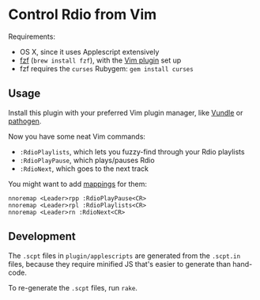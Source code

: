 # Control Rdio from Vim

Requirements:

* OS X, since it uses Applescript extensively
* [fzf][fzf] (`brew install fzf`), with the [Vim plugin][fzf-vim] set up
* fzf requires the `curses` Rubygem: `gem install curses`

[fzf]: https://github.com/junegunn/fzf
[fzf-vim]: https://github.com/junegunn/fzf#install-as-vim-plugin

## Usage

Install this plugin with your preferred Vim plugin manager, like [Vundle] or
[pathogen].

[Vundle]: https://github.com/gmarik/Vundle.vim
[pathogen]: https://github.com/tpope/vim-pathogen

Now you have some neat Vim commands:

* `:RdioPlaylists`, which lets you fuzzy-find through your Rdio playlists
* `:RdioPlayPause`, which plays/pauses Rdio
* `:RdioNext`, which goes to the next track

You might want to add [mappings] for them:

[mappings]: http://learnvimscriptthehardway.stevelosh.com/chapters/05.html

```vim
nnoremap <Leader>rpp :RdioPlayPause<CR>
nnoremap <Leader>rpl :RdioPlaylists<CR>
nnoremap <Leader>rn :RdioNext<CR>
```

## Development

The `.scpt` files in `plugin/applescripts` are generated from the `.scpt.in`
files, because they require minified JS that's easier to generate than
hand-code.

To re-generate the `.scpt` files, run `rake`.


